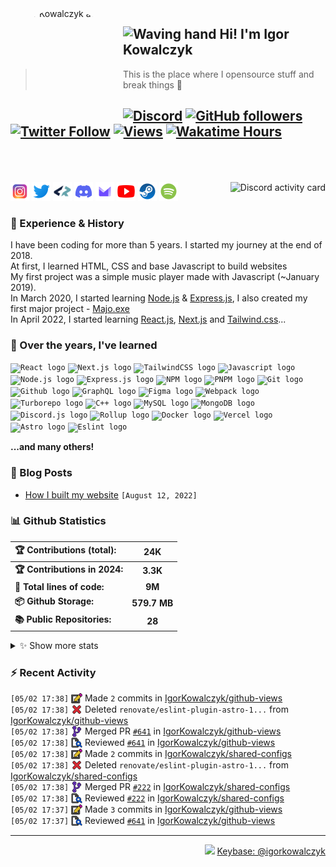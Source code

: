 <!-- ## Hi! I'm Igor Kowalczyk 🖐️ -->

<img width="170" height="170" align="left" style="float: left; margin: 0 10px 0 0; border-radius: 50%;" alt="Igor Kowalczyk avatar" src="https://github.com/IgorKowalczyk/igorkowalczyk/assets/49127376/e468b80c-5c77-4eb6-9d10-3718edf1bd9b">

## <img alt="Waving hand" width="26" height="26" src="https://raw.githubusercontent.com/igorkowalczyk/igorkowalczyk/master/src/images/wave.gif"> Hi! I'm Igor Kowalczyk

> This is the place where I opensource stuff and break things :rofl:<br>

## [![Discord](https://img.shields.io/discord/695282860399001640?color=333&label=Chat&logo=discord&logoColor=fff&style=flat-square)](https://igorkowalczyk.dev/discord) [![GitHub followers](https://img.shields.io/github/followers/igorkowalczyk?color=333&label=Follow&logo=github&logoColor=fff&style=flat-square)](https://github.com/IgorKowalczyk?tab=followers) [![Twitter Follow](https://img.shields.io/static/v1?message=Twitter&color=333&label=@majonezexe&logo=twitter&logoColor=fff&style=flat-square)](https://twitter.com/majonezexe) [![Views](https://github-views.deno.dev/api/badge/igorkowalczyk?style=flat&color=333&cache=none)](https://igorkowalczyk.dev) [![Wakatime Hours](https://wakatime-hours.deno.dev/api/badge?style=flat-square&color=333)](https://igorkowalczyk.dev)<br><br><br>

<a href="https://discord.com/users/544164729354977282">
 <img alt="Discord activity card" src="https://discord-activity.deno.dev/api/544164729354977282?idleMessage=Just%20chillin'%20at%20the%20moment&cache=none" align="right" />
</a>

<p align="left">
<code><a href="https://www.instagram.com/majonezexe/" target="_blank"><img src="https://github.com/igorkowalczyk/igorkowalczyk/blob/master/src/images/readme/svg/instagram.svg" alt="Instagram logo" width="30" height="30"/></a></code>
<code><a href="https://twitter.com/majonezexe" target="_blank"><img src="https://github.com/igorkowalczyk/igorkowalczyk/blob/master/src/images/readme/svg/twitter.svg" alt="Twitter logo" width="30" height="30"/></a></code>
<code><a href="https://profile.codersrank.io/user/igorkowalczyk/" target="_blank"><img src="https://github.com/igorkowalczyk/igorkowalczyk/blob/master/src/images/readme/png/codersrank.png" alt="Codersrank logo" width="30" height="30"/></a></code>
<code><a href="https://discord.com/users/544164729354977282" target="_blank"><img src="https://github.com/igorkowalczyk/igorkowalczyk/blob/master/src/images/readme/svg/discord.svg" alt="Discord logo" width="30" height="30"/></a></code>
<code><a href="mailto:majonezexe@protonmail.com" target="_blank"><img src="https://github.com/igorkowalczyk/igorkowalczyk/blob/master/src/images/readme/svg/protonmail.svg" alt="Email" width="30" height="30"/></a></code>
<code><a href="https://www.youtube.com/c/Majonezexe" target="_blank"><img src="https://github.com/igorkowalczyk/igorkowalczyk/blob/master/src/images/readme/svg/youtube.svg" alt="YouTube logo" width="30" height="30"/></a></code>
<code><a href="https://steamcommunity.com/id/m-exe/" target="_blank"><img src="https://github.com/igorkowalczyk/igorkowalczyk/blob/master/src/images/readme/svg/steam.svg" alt="Steam logo" width="30" height="30"/></a></code>
<code><a href="https://open.spotify.com/user/1w9osz9cvrop0cn3yd09di21x" target="_blank"><img src="https://github.com/igorkowalczyk/igorkowalczyk/blob/master/src/images/readme/svg/spotify.svg" alt="Spotify logo" width="30" height="30"/></a></code>
</p>

### 💪 Experience & History

I have been coding for more than 5 years. I started my journey at the end of 2018.\
At first, I learned HTML, CSS and base Javascript to build websites\
My first project was a simple music player made with Javascript (~January 2019).\
In March 2020, I started learning [Node.js](https://github.com/IgorKowalczyk?tab=repositories&q=&type=&language=javascript&sort=stargazers) & [Express.js](https://expressjs.com/), I also created my first major project - [Majo.exe](https://github.com/igorkowalczyk/majo.exe)\
In April 2022, I started learning [React.js](https://reactjs.org/), [Next.js](https://nextjs.org/) and [Tailwind.css](https://tailwindcss.com/)...

### 🧠 Over the years, I've learned

<code><img src="https://igorkowalczyk.dev/assets/tech/react.svg" height="30" width="30" alt="React logo"/></code>
<code><img src="https://igorkowalczyk.dev/assets/tech/next.svg" height="30" width="30" alt="Next.js logo"/></code>
<code><img src="https://igorkowalczyk.dev/assets/tech/tailwindcss.svg" height="30" width="30" alt="TailwindCSS logo"/></code>
<code><img src="https://igorkowalczyk.dev/assets/tech/javascript.svg" height="30" width="30" alt="Javascript logo"/></code>
<code><img src="https://igorkowalczyk.dev/assets/tech/nodejs.svg" height="30" width="30" alt="Node.js logo"/></code>
<code><img src="https://igorkowalczyk.dev/assets/tech/express.svg" height="30" width="30" alt="Express.js logo"/></code>
<code><img src="https://igorkowalczyk.dev/assets/tech/npm.svg" height="30" width="30" alt="NPM logo"/></code>
<code><img src="https://igorkowalczyk.dev/assets/tech/pnpm.svg" height="30" width="30" alt="PNPM logo"/></code>
<code><img src="https://igorkowalczyk.dev/assets/tech/git.svg" height="30" width="30" alt="Git logo"/></code>
<code><img src="https://igorkowalczyk.dev/assets/tech/github.svg" height="30" width="30" alt="Github logo"/></code>
<code><img src="https://igorkowalczyk.dev/assets/tech/graphql.svg" height="30" width="30" alt="GraphQL logo"/></code>
<code><img src="https://igorkowalczyk.dev/assets/tech/figma.svg" height="30" width="30" alt="Figma logo"/></code>
<code><img src="https://igorkowalczyk.dev/assets/tech/webpack.svg" height="30" width="30" alt="Webpack logo"/></code>
<code><img src="https://igorkowalczyk.dev/assets/tech/turborepo.svg" height="30" width="30" alt="Turborepo logo"/></code>
<code><img src="https://igorkowalczyk.dev/assets/tech/cpp.svg" height="30" width="30" alt="C++ logo"/></code>
<code><img src="https://igorkowalczyk.dev/assets/tech/mysql.svg" height="30" width="30" alt="MySQL logo"/></code>
<code><img src="https://igorkowalczyk.dev/assets/tech/mongodb.svg" height="30" width="30" alt="MongoDB logo"/></code>
<code><img src="https://igorkowalczyk.dev/assets/tech/discordjs.svg" height="30" width="30" alt="Discord.js logo"/></code>
<code><img src="https://igorkowalczyk.dev/assets/tech/rollup.svg" height="30" width="30" alt="Rollup logo"/></code>
<code><img src="https://igorkowalczyk.dev/assets/tech/docker.svg" height="30" width="30" alt="Docker logo"/></code>
<code><img src="https://igorkowalczyk.dev/assets/tech/vercel.svg" height="30" width="30" alt="Vercel logo"/></code>
<code><img src="https://igorkowalczyk.dev/assets/tech/astro.svg" height="30" width="30" alt="Astro logo"/></code>
<code><img src="https://igorkowalczyk.dev/assets/tech/eslint.svg" height="30" width="30" alt="Eslint logo"/></code>

**...and many others!**

### 📕 Blog Posts

<!-- deno-fmt-ignore-start -->
<!-- START_SECTION:feed -->
- [How I built my website](https://igorkowalczyk.dev/blog/how-i-built-my-website) `[August 12, 2022]`
<!-- Posts last updated on Fri May 03 2024 00:48:30 GMT+0000 (Coordinated Universal Time) -->
<!-- END_SECTION:feed -->
<!-- deno-fmt-ignore-end -->

### 📊 Github Statistics

<!-- deno-fmt-ignore-start -->
<!--START_SECTION:wakatime-->
| 🏆 Contributions (total):     |      24K     |
| :---------------------------- | :----------: |
| **🏆 Contributions in 2024:** |   **3.3K**   |
| **📝 Total lines of code:**   |    **9M**    |
| **📦 Github Storage:**        | **579.7 MB** |
| **📚 Public Repositories:**   |    **28**    |

<details><summary>✨ Show more stats</summary>

#### 📅 I work mostly during the night

```text
🌞 Morning   582 commits   [███████░░░░░░░░░░░░░░░░░░]   29.10%
🌆 Daytime   660 commits   [████████░░░░░░░░░░░░░░░░░]   33.00%
🌃 Evening   654 commits   [████████░░░░░░░░░░░░░░░░░]   32.70%
🌙 Night     104 commits   [█░░░░░░░░░░░░░░░░░░░░░░░░]   5.20%
```

#### 📅 I'm most productive on Tuesday

```text
Monday      171 commits   [██░░░░░░░░░░░░░░░░░░░░░░░]   8.55%
Tuesday     400 commits   [█████░░░░░░░░░░░░░░░░░░░░]   20.00%
Wednesday   394 commits   [████░░░░░░░░░░░░░░░░░░░░░]   19.70%
Thursday    286 commits   [███░░░░░░░░░░░░░░░░░░░░░░]   14.30%
Friday      267 commits   [███░░░░░░░░░░░░░░░░░░░░░░]   13.35%
Saturday    242 commits   [███░░░░░░░░░░░░░░░░░░░░░░]   12.10%
Sunday      240 commits   [███░░░░░░░░░░░░░░░░░░░░░░]   12.00%
```

#### 📊 Weekly work stats (last 7 days)

```text
💬 Programming Languages:
JavaScript    [11 hrs 50 mins]   [████████████░░░░░░░░░░░░░]   48.13%
TypeScript    [7 hrs 7 mins]     [███████░░░░░░░░░░░░░░░░░░]   28.92%
CSS           [3 hrs 14 mins]    [███░░░░░░░░░░░░░░░░░░░░░░]   13.20%
JSON          [53 mins]          [░░░░░░░░░░░░░░░░░░░░░░░░░]   3.63%
YAML          [30 mins]          [░░░░░░░░░░░░░░░░░░░░░░░░░]   2.09%
Other         [0h 59m]           [█░░░░░░░░░░░░░░░░░░░░░░░░]   4.03%

💻 Operating Systems:
Linux         [24 hrs 36 mins]  [█████████████████████████]   100.00%
```

<!-- Wakatime last updated on Fri May 03 2024 00:48:37 GMT+0000 (Coordinated Universal Time) -->
</details>
<!--END_SECTION:wakatime-->
<!-- deno-fmt-ignore-end -->

### :zap: Recent Activity

<!-- deno-fmt-ignore-start -->
<!--START_SECTION:activity-->
`[05/02 17:38]` <a href="https://github.com/igorkowalczyk" title="📝"><img alt="📝" src="https://github.com/igorkowalczyk/igorkowalczyk/raw/master/src/images/icons/commit.png" align="top" height="18"></a> Made `2` commits in [IgorKowalczyk/github-views](https://github.com/IgorKowalczyk/github-views)<br/>`[05/02 17:38]` <a href="https://github.com/igorkowalczyk" title="❌"><img alt="❌" src="https://github.com/igorkowalczyk/igorkowalczyk/raw/master/src/images/icons/delete.png" align="top" height="18"></a> Deleted `renovate/eslint-plugin-astro-1...` from [IgorKowalczyk/github-views](https://github.com/IgorKowalczyk/github-views)<br/>`[05/02 17:38]` <a href="https://github.com/igorkowalczyk" title="🎉"><img alt="🎉" src="https://github.com/igorkowalczyk/igorkowalczyk/raw/master/src/images/icons/merge.png" align="top" height="18"></a> Merged PR [`#641`](https://github.com/IgorKowalczyk/github-views/pull/641 'Update dependency eslint-plugin-astro to v1.1.2') in [IgorKowalczyk/github-views](https://github.com/IgorKowalczyk/github-views)<br/>`[05/02 17:38]` <a href="https://github.com/igorkowalczyk" title="🔍"><img alt="🔍" src="https://github.com/igorkowalczyk/igorkowalczyk/raw/master/src/images/icons/review.png" align="top" height="18"></a> Reviewed [`#641`](https://github.com/IgorKowalczyk/github-views/pull/641 'Update dependency eslint-plugin-astro to v1.1.2') in [IgorKowalczyk/github-views](https://github.com/IgorKowalczyk/github-views)<br/>`[05/02 17:38]` <a href="https://github.com/igorkowalczyk" title="📝"><img alt="📝" src="https://github.com/igorkowalczyk/igorkowalczyk/raw/master/src/images/icons/commit.png" align="top" height="18"></a> Made `2` commits in [IgorKowalczyk/shared-configs](https://github.com/IgorKowalczyk/shared-configs)<br/>`[05/02 17:38]` <a href="https://github.com/igorkowalczyk" title="❌"><img alt="❌" src="https://github.com/igorkowalczyk/igorkowalczyk/raw/master/src/images/icons/delete.png" align="top" height="18"></a> Deleted `renovate/eslint-plugin-astro-1...` from [IgorKowalczyk/shared-configs](https://github.com/IgorKowalczyk/shared-configs)<br/>`[05/02 17:38]` <a href="https://github.com/igorkowalczyk" title="🎉"><img alt="🎉" src="https://github.com/igorkowalczyk/igorkowalczyk/raw/master/src/images/icons/merge.png" align="top" height="18"></a> Merged PR [`#222`](https://github.com/IgorKowalczyk/shared-configs/pull/222 'Update dependency eslint-plugin-astro to v1.1.2') in [IgorKowalczyk/shared-configs](https://github.com/IgorKowalczyk/shared-configs)<br/>`[05/02 17:38]` <a href="https://github.com/igorkowalczyk" title="🔍"><img alt="🔍" src="https://github.com/igorkowalczyk/igorkowalczyk/raw/master/src/images/icons/review.png" align="top" height="18"></a> Reviewed [`#222`](https://github.com/IgorKowalczyk/shared-configs/pull/222 'Update dependency eslint-plugin-astro to v1.1.2') in [IgorKowalczyk/shared-configs](https://github.com/IgorKowalczyk/shared-configs)<br/>`[05/02 17:37]` <a href="https://github.com/igorkowalczyk" title="📝"><img alt="📝" src="https://github.com/igorkowalczyk/igorkowalczyk/raw/master/src/images/icons/commit.png" align="top" height="18"></a> Made `3` commits in [IgorKowalczyk/github-views](https://github.com/IgorKowalczyk/github-views)<br/>`[05/02 17:37]` <a href="https://github.com/igorkowalczyk" title="🔍"><img alt="🔍" src="https://github.com/igorkowalczyk/igorkowalczyk/raw/master/src/images/icons/review.png" align="top" height="18"></a> Reviewed [`#641`](https://github.com/IgorKowalczyk/github-views/pull/641 'Update dependency eslint-plugin-astro to v1.1.2') in [IgorKowalczyk/github-views](https://github.com/IgorKowalczyk/github-views)
<!--END_SECTION:activity-->
<!-- deno-fmt-ignore-start -->

---

<p align="right"><img src="https://keybase.io/images/icons/icon-keybase-logo-48@2x.png" width="18px"> <a href="https://keybase.io/igorkowalczyk">Keybase: @igorkowalczyk</a></p>